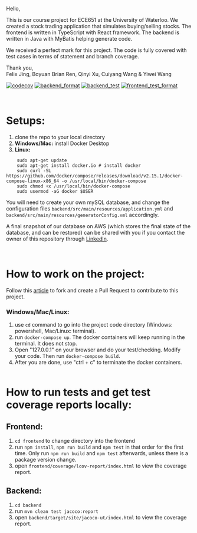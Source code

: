Hello,

This is our course project for ECE651 at the University of Waterloo. We created a stock trading application that simulates buying/selling stocks. The frontend is written in TypeScript with React framework. The backend is written in Java with MyBatis helping generate code.

We received a perfect mark for this project. The code is fully covered with test cases in terms of statement and branch coverage.

Thank you, \
Felix Jing, Boyuan Brian Ren, Qinyi Xu, Cuiyang Wang & Yiwei Wang


[![codecov](https://codecov.io/gh/yiwei72/ECE651/branch/main/graph/badge.svg?token=1AZGLUY11I)](https://codecov.io/gh/yiwei72/ECE651)
[![backend_format](https://github.com/yiwei72/ECE651/actions/workflows/backend_format.yml/badge.svg?branch=main)](https://github.com/yiwei72/ECE651/actions/workflows/backend_format.yml)
[![backend_test](https://github.com/yiwei72/ECE651/actions/workflows/backend_test.yml/badge.svg?branch=main)](https://github.com/yiwei72/ECE651/actions/workflows/backend_test.yml)
[![frontend_test_format](https://github.com/yiwei72/ECE651/actions/workflows/frontend_test_format.yml/badge.svg?branch=main)](https://github.com/yiwei72/ECE651/actions/workflows/frontend_test_format.yml)


<br/>

# Setups:
1. clone the repo to your local directory
2. **Windows/Mac:** install Docker Desktop
3. **Linux:** 
```
    sudo apt-get update
    sudo apt-get install docker.io # install docker
    sudo curl -SL https://github.com/docker/compose/releases/download/v2.15.1/docker-compose-linux-x86_64 -o /usr/local/bin/docker-compose
    sudo chmod +x /usr/local/bin/docker-compose
    sudo usermod -aG docker $USER
```
You will need to create your own mySQL database, and change the configuration files `backend/src/main/resources/application.yml` and `backend/src/main/resources/generatorConfig.xml` accordingly.

A final snapshot of our database on AWS (which stores the final state of the database, and can be restored) can be shared with you if you contact the owner of this repository through [LinkedIn](https://www.linkedin.com/in/yiweiwang72/).

<br/>

# How to work on the project:
Follow this [article](https://docs.github.com/en/get-started/quickstart/contributing-to-projects) to fork and create a Pull Request to contribute to this project. 

### Windows/Mac/Linux:
1. use `cd` command to go into the project code directory (Windows: powershell, Mac/Linux: terminal).
2. run `docker-compose up`. The docker containers will keep running in the terminal. It does not stop.
3. Open "127.0.0.1" on your browser and do your test/checking. Modify your code. Then run `docker-compose build`.
5. After you are done, use "ctrl + c" to terminate the docker containers.
<br/><br/>

# How to run tests and get test coverage reports locally:
## Frontend:
1. `cd frontend` to change directory into the frontend
2. run `npm install`, `npm run build` and `npm test` in that order for the first time. Only run `npm run build` and `npm test` afterwards, unless there is a package version change.
3. open `frontend/coverage/lcov-report/index.html` to view the coverage report.

## Backend:
1. `cd backend`
2. run `mvn clean test jacoco:report`
3. open `backend/target/site/jacoco-ut/index.html` to view the coverage report.
